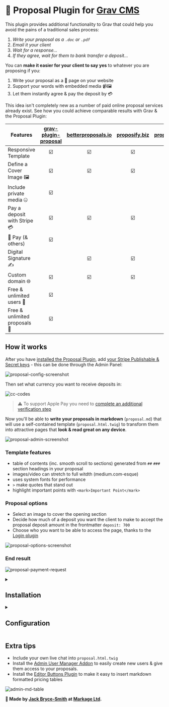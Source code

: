 # 📝 Proposal Plugin for [Grav CMS](https://github.com/getgrav/grav)

This plugin provides additional functionality to Grav that could help you avoid the pains of a traditional sales process:

1. *Write your proposal as a `.doc` or `.pdf`*
2. *Email it your client*
3. *Wait for a response...*
4. *If they agree, wait for them to bank transfer a deposit...*

You can **make it easier for your client to say yes** to whatever you are proposing if you:

1. Write your proposal as a 🔐 page on your website
2. Support your words with embedded media 📹🖼️
3. Let them instantly agree & pay the deposit by 💳 

This idea isn't completely new as a number of paid online proposal services already exist. See how you could achieve comparable results with Grav & the Proposal Plugin:

| Features  | **[grav-plugin-proposal](https://github.com/jackbrycesmith/grav-plugin-proposal)** | [betterproposals.io](https://betterproposals.io) | [proposify.biz](https://www.proposify.biz/) | [proppy.io](https://proppy.io) |
| ------------- | :---: | :---: | :---: | :---: |
| Responsive Template  | ☑️  | ☑️ | ☑️ | ☑️ |
| Define a Cover Image 🖼️ | ☑️  | ☑️ | ☑️ | ☑️ |
| Include private media 🤐  | ☑️ |  |
| Pay a deposit with Stripe 💳 | ☑️ | ☑️ | ☑️ | ☑️ |
| 🍎 Pay (& others) | ☑️ |  | |
| Digital Signature ✍️ |  | ☑️ | ☑️ | ☑️ |
| Custom domain 🌐 | ☑️ | ☑️ | ☑️ | ☑️ |
| Free & unlimited users 👥  | ☑️ |  | | |
| Free & unlimited proposals 📝 | ☑️ |  | | |

## How it works

After you have [installed the Proposal Plugin](#installation), add [your Stripe Publishable & Secret keys](https://stripe.com/docs/dashboard#api-keys) - this can be done through the Admin Panel:

![proposal-config-screenshot](https://user-images.githubusercontent.com/13235268/31609132-d1d643ea-b26a-11e7-887b-117dfb25628a.png)

Then set what currency you want to receive deposits in:

![cc-codes](https://user-images.githubusercontent.com/13235268/31609194-0fb83114-b26b-11e7-8918-61e0752ee3c5.png)

> ⚠️ To support Apple Pay you need to [complete an additional verification step](https://stripe.com/docs/elements/payment-request-button#verifying-your-domain-with-apple-pay) 

Now you'll be able to **write your proposals in markdown** (`proposal.md`) that will use a self-contained template (`proposal.html.twig`) to transform them into attractive pages that **look & read great on any device**.

![proposal-admin-screenshot](https://user-images.githubusercontent.com/13235268/31609136-db89dc9e-b26a-11e7-8a3a-f65bbeed9ae4.png)

### Template features

  - table of contents (inc. smooth scroll to sections) generated from `##` `###` section headings in your proposal
  - images/video can stretch to full witdth (medium.com-esque) 
  - uses system fonts for performance
  - `>` make quotes that stand out
  - highlight important points with `<mark>Important Point</mark>`

### Proposal options

- Select an image to cover the opening section
- Decide how much of a deposit you want the client to make to accept the proposal  deposit amount in the frontmatter `deposit: 700`
- Choose who you want to be able to access the page, thanks to the [Login plugin](https://github.com/getgrav/grav-plugin-login)

![proposal-options-screenshot](https://user-images.githubusercontent.com/13235268/31609153-e7415828-b26a-11e7-9a36-8029e25107d3.png)

### End result

![proposal-payment-request](https://user-images.githubusercontent.com/13235268/31609157-ee093432-b26a-11e7-9adf-856161221f6e.gif)

<details>
<summary>
<h2 id="installation">Installation</h2>
</summary>
<p>Installing the Proposal plugin can be done in one of three ways. If you use the <a href="https://github.com/getgrav/grav-plugin-admin">Grav Admin Panel</a> the Proposal plugin should be available to install within a few clicks. The GPM (Grav Package Manager) installation method enables you to quickly and easily install the plugin with a simple terminal command, while the manual method enables you to do so via a zip file.</p>
<h3 id="gpm-installation">GPM Installation</h3>
<p>Install the Proposal plugin via the <a href="https://learn.getgrav.org/advanced/grav-gpm">Grav Package Manager (GPM)</a> through your system&#39;s terminal (also called the command line).  From the root of your Grav install type:</p>
<pre><code>bin/gpm install proposal</code></pre>
<p>This will install the Proposal plugin into your <code>/user/plugins</code> directory within Grav. Its files can be found under <code>/your/site/grav/user/plugins/proposal</code>.</p>
<h3 id="manual-installation">Manual Installation</h3>
<p>To install this plugin, just download the zip version of this repository and unzip it under <code>/your/site/grav/user/plugins</code>. Then, rename the folder to <code>proposal</code>. You can find these files on <a href="https://github.com/jackbrycesmith/grav-plugin-proposal">GitHub</a> or via <a href="https://getgrav.org/downloads/plugins#extras">GetGrav.org</a>.</p>
<p>You should now have all the plugin files under</p>
<pre><code>/your/site/grav/user/plugins/proposal</code></pre>
</details>
<details>
<summary><h2 id="configuration">Configuration</h2></summary>
<p>Before configuring this plugin, you should copy the <code>user/plugins/proposal/proposal.yaml</code> to <code>user/config/plugins/proposal.yaml</code> and only edit that copy.</p>
<p>Here is the default configuration and an explanation of available options:</p>
<pre><code class="lang-yaml">enabled: true
pay_route: /you-can-change-this-url-that-processes-proposal-acceptance
stripe_public_key: &#39;&#39;
stripe_secret_key: &#39;&#39;
stripe_country: GB
stripe_currency: gbp
</code></pre>
</details>

## Extra tips

- Include your own live chat into `proposal.html.twig`
- Install the [Admin User Manager Addon](https://github.com/david-szabo97/grav-plugin-admin-addon-user-manager) to easily create new users & give them access to your proposals. 
- Install the [Editor Buttons Plugin](https://github.com/getgrav/grav-plugin-editor-buttons) to make it easy to insert markdown formatted pricing tables

![admin-md-table](https://user-images.githubusercontent.com/13235268/31609175-fe8d851a-b26a-11e7-910c-25b4f2ef3907.gif)

**🌟 Made by [Jack Bryce-Smith](https://jack.bryce-smith.com) at [Markage Ltd](https://markage.uk).**
